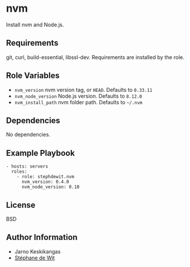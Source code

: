 nvm
========

Install nvm and Node.js.

Requirements
------------

git, curl, build-essential, libssl-dev. Requirements are installed by the role.

Role Variables
--------------

* `nvm_version` nvm version tag, or `HEAD`. Defaults to `0.33.11`
* `nvm_node_version` Node.js version. Defaults to `8.12.0`
* `nvm_install_path` nvm folder path. Defaults to `~/.nvm`

Dependencies
------------

No dependencies.

Example Playbook
-------------------------

    - hosts: servers
      roles:
        - role: stephdewit.nvm
          nvm_version: 0.4.0
          nvm_node_version: 0.10

License
-------

BSD

Author Information
------------------

- Jarno Keskikangas
- [Stéphane de Wit](https://www.stephanedewit.be)
